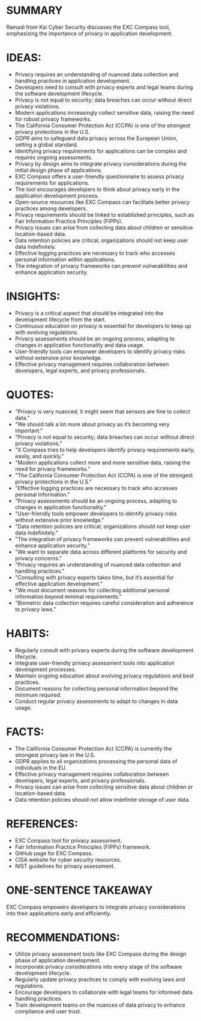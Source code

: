 # SUMMARY
Ramadi from Kai Cyber Security discusses the EXC Compass tool, emphasizing the importance of privacy in application development.

# IDEAS:
- Privacy requires an understanding of nuanced data collection and handling practices in application development.
- Developers need to consult with privacy experts and legal teams during the software development lifecycle.
- Privacy is not equal to security; data breaches can occur without direct privacy violations.
- Modern applications increasingly collect sensitive data, raising the need for robust privacy frameworks.
- The California Consumer Protection Act (CCPA) is one of the strongest privacy protections in the U.S.
- GDPR aims to safeguard data privacy across the European Union, setting a global standard.
- Identifying privacy requirements for applications can be complex and requires ongoing assessments.
- Privacy by design aims to integrate privacy considerations during the initial design phase of applications.
- EXC Compass offers a user-friendly questionnaire to assess privacy requirements for applications.
- The tool encourages developers to think about privacy early in the application development process.
- Open-source resources like EXC Compass can facilitate better privacy practices among developers.
- Privacy requirements should be linked to established principles, such as Fair Information Practice Principles (FIPPs).
- Privacy issues can arise from collecting data about children or sensitive location-based data.
- Data retention policies are critical; organizations should not keep user data indefinitely.
- Effective logging practices are necessary to track who accesses personal information within applications.
- The integration of privacy frameworks can prevent vulnerabilities and enhance application security.
  
# INSIGHTS:
- Privacy is a critical aspect that should be integrated into the development lifecycle from the start.
- Continuous education on privacy is essential for developers to keep up with evolving regulations.
- Privacy assessments should be an ongoing process, adapting to changes in application functionality and data usage.
- User-friendly tools can empower developers to identify privacy risks without extensive prior knowledge.
- Effective privacy management requires collaboration between developers, legal experts, and privacy professionals.

# QUOTES:
- "Privacy is very nuanced; it might seem that sensors are fine to collect data."
- "We should talk a lot more about privacy as it’s becoming very important."
- "Privacy is not equal to security; data breaches can occur without direct privacy violations."
- "X Compass tries to help developers identify privacy requirements early, easily, and quickly."
- "Modern applications collect more and more sensitive data, raising the need for privacy frameworks."
- "The California Consumer Protection Act (CCPA) is one of the strongest privacy protections in the U.S."
- "Effective logging practices are necessary to track who accesses personal information."
- "Privacy assessments should be an ongoing process, adapting to changes in application functionality."
- "User-friendly tools empower developers to identify privacy risks without extensive prior knowledge."
- "Data retention policies are critical; organizations should not keep user data indefinitely."
- "The integration of privacy frameworks can prevent vulnerabilities and enhance application security."
- "We want to separate data across different platforms for security and privacy concerns."
- "Privacy requires an understanding of nuanced data collection and handling practices."
- "Consulting with privacy experts takes time, but it’s essential for effective application development."
- "We must document reasons for collecting additional personal information beyond minimal requirements."
- "Biometric data collection requires careful consideration and adherence to privacy laws."

# HABITS:
- Regularly consult with privacy experts during the software development lifecycle.
- Integrate user-friendly privacy assessment tools into application development processes.
- Maintain ongoing education about evolving privacy regulations and best practices.
- Document reasons for collecting personal information beyond the minimum required.
- Conduct regular privacy assessments to adapt to changes in data usage.

# FACTS:
- The California Consumer Protection Act (CCPA) is currently the strongest privacy law in the U.S.
- GDPR applies to all organizations processing the personal data of individuals in the EU.
- Effective privacy management requires collaboration between developers, legal experts, and privacy professionals.
- Privacy issues can arise from collecting sensitive data about children or location-based data.
- Data retention policies should not allow indefinite storage of user data.

# REFERENCES:
- EXC Compass tool for privacy assessment.
- Fair Information Practice Principles (FIPPs) framework.
- GitHub page for EXC Compass.
- CISA website for cyber security resources.
- NIST guidelines for privacy assessment.

# ONE-SENTENCE TAKEAWAY
EXC Compass empowers developers to integrate privacy considerations into their applications early and efficiently.

# RECOMMENDATIONS:
- Utilize privacy assessment tools like EXC Compass during the design phase of application development.
- Incorporate privacy considerations into every stage of the software development lifecycle.
- Regularly update privacy practices to comply with evolving laws and regulations.
- Encourage developers to collaborate with legal teams for informed data handling practices.
- Train development teams on the nuances of data privacy to enhance compliance and user trust.